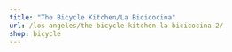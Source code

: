 ```yaml
---
title: "The Bicycle Kitchen/La Bicicocina"
url: /los-angeles/the-bicycle-kitchen-la-bicicocina-2/
shop: bicycle
---
```

